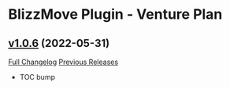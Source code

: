 # BlizzMove Plugin - Venture Plan

## [v1.0.6](https://github.com/Numynum/BlizzMovePlugin_VenturePlan/tree/v1.0.6) (2022-05-31)
[Full Changelog](https://github.com/Numynum/BlizzMovePlugin_VenturePlan/compare/v1.0.5...v1.0.6) [Previous Releases](https://github.com/Numynum/BlizzMovePlugin_VenturePlan/releases)

- TOC bump  
